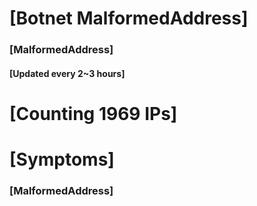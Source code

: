 # [Botnet MalformedAddress]
### [MalformedAddress]
#### [Updated every 2~3 hours]

# [Counting 1969 IPs]

# [Symptoms] 
###   [MalformedAddress]
